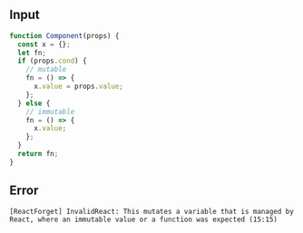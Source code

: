
## Input

```javascript
function Component(props) {
  const x = {};
  let fn;
  if (props.cond) {
    // mutable
    fn = () => {
      x.value = props.value;
    };
  } else {
    // immutable
    fn = () => {
      x.value;
    };
  }
  return fn;
}

```


## Error

```
[ReactForget] InvalidReact: This mutates a variable that is managed by React, where an immutable value or a function was expected (15:15)
```
          
      